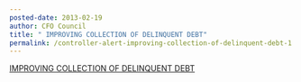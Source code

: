 ```yaml
---
posted-date: 2013-02-19
author: CFO Council
title: " IMPROVING COLLECTION OF DELINQUENT DEBT"
permalink: /controller-alert-improving-collection-of-delinquent-debt-1.4.13/
---
```


[IMPROVING COLLECTION OF DELINQUENT DEBT](/assets/files/Controller-Alert-Improving-Collection-of-Delinquent-Debt-1.4.13.pdf)

